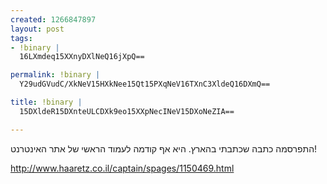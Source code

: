 ```yaml
--- 
created: 1266847897
layout: post
tags: 
- !binary |
  16LXmdeq15XXnyDXlNeQ16jXpQ==

permalink: !binary |
  Y29udGVudC/XkNeV15HXkNee15Qt15PXqNeV16TXnC3XldeQ16DXmQ==

title: !binary |
  15DXldeR15DXnteULCDXk9eo15XXpNecINeV15DXoNeZIA==

---
```

התפרסמה כתבה שכתבתי בהארץ. היא אף קודמה לעמוד הראשי של אתר האינטרנט!

http://www.haaretz.co.il/captain/spages/1150469.html
